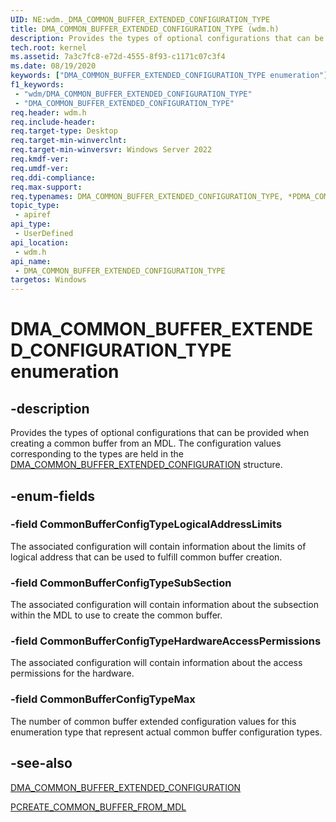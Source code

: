 ```yaml
---
UID: NE:wdm._DMA_COMMON_BUFFER_EXTENDED_CONFIGURATION_TYPE
title: DMA_COMMON_BUFFER_EXTENDED_CONFIGURATION_TYPE (wdm.h)
description: Provides the types of optional configurations that can be provided when creating a common buffer from an MDL. The configuration values corresponding to the types are held in the DMA_COMMON_BUFFER_EXTENDED_CONFIGURATION structure.
tech.root: kernel
ms.assetid: 7a3c7fc8-e72d-4555-8f93-c1171c07c3f4
ms.date: 08/19/2020
keywords: ["DMA_COMMON_BUFFER_EXTENDED_CONFIGURATION_TYPE enumeration"]
f1_keywords:
 - "wdm/DMA_COMMON_BUFFER_EXTENDED_CONFIGURATION_TYPE"
 - "DMA_COMMON_BUFFER_EXTENDED_CONFIGURATION_TYPE"
req.header: wdm.h
req.include-header:
req.target-type: Desktop
req.target-min-winverclnt:
req.target-min-winversvr: Windows Server 2022
req.kmdf-ver:
req.umdf-ver:
req.ddi-compliance:
req.max-support:
req.typenames: DMA_COMMON_BUFFER_EXTENDED_CONFIGURATION_TYPE, *PDMA_COMMON_BUFFER_EXTENDED_CONFIGURATION_TYPE
topic_type:
 - apiref
api_type:
 - UserDefined
api_location:
 - wdm.h
api_name:
 - DMA_COMMON_BUFFER_EXTENDED_CONFIGURATION_TYPE
targetos: Windows
---
```


# DMA_COMMON_BUFFER_EXTENDED_CONFIGURATION_TYPE enumeration

## -description

Provides the types of optional configurations that can be provided when creating a common buffer from an MDL. The configuration values corresponding to the types are held in the [DMA_COMMON_BUFFER_EXTENDED_CONFIGURATION](ns-wdm-dma_common_buffer_extended_configuration.md) structure.


## -enum-fields

### -field CommonBufferConfigTypeLogicalAddressLimits

The associated configuration will contain information about the limits of logical address that can be used to fulfill common buffer creation.

### -field CommonBufferConfigTypeSubSection

The associated configuration will contain information about the subsection within the MDL to use to create the common buffer.

### -field CommonBufferConfigTypeHardwareAccessPermissions

The associated configuration will contain information about the access permissions for the hardware.

### -field CommonBufferConfigTypeMax

The number of common buffer extended configuration values for this enumeration type that represent actual common buffer configuration types.

## -see-also

[DMA_COMMON_BUFFER_EXTENDED_CONFIGURATION](ns-wdm-dma_common_buffer_extended_configuration.md)

[PCREATE_COMMON_BUFFER_FROM_MDL](nc-wdm-pcreate-common-buffer-from-mdl.md)